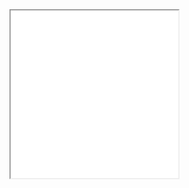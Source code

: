 <iframe style="height:300px; width:300px;" src="[https://anasesh.github.io](https://anasesh.github.io/portfolio/)">
<b>IFrame is available here</b>
</iframe>
